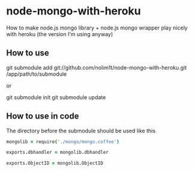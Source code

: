 node-mongo-with-heroku
======================

How to make node.js mongo library + node.js mongo wrapper play nicely with heroku (the version I'm using anyway)

How to use
----------------------


git submodule add git://github.com/nolim1t/node-mongo-with-heroku.git /app/path/to/submodule

or 

git submodule init
git submodule update

How to use in code
----------------------
The directory before the submodule should be used like this

```coffeescript
mongolib = require('./mongo/mongo.coffee')

exports.dbhandler = mongolib.dbhandler

exports.ObjectID = mongolib.ObjectID
```
